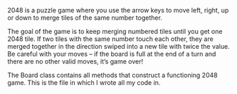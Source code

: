 2048 is a puzzle game where you use the arrow keys to move left, right, up or down to merge tiles of the same number together.

The goal of the game is to keep merging numbered tiles until you get one 2048 tile. If two tiles with the same number touch each other, they are merged together in the direction swiped into a new tile with twice the value. Be careful with your moves – if the board is full at the end of a turn and there are no other valid moves, it’s game over!

The Board class contains all methods that construct a functioning 2048 game. This is the file in which I wrote all my code in.
